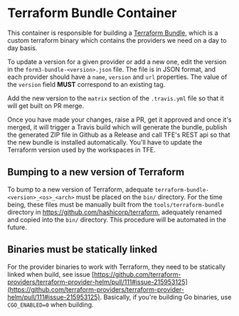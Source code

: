 # Terraform Bundle Container

This container is responsible for building a [Terraform Bundle](https://github.com/hashicorp/terraform/tree/master/tools/terraform-bundle), which
is a custom terraform binary which contains the providers we need on a day to day basis.

To update a version for a given provider or add a new one, edit the version in the `form3-bundle-<version>.json` file. The file is in JSON
format, and each provider should have a `name`, `version` and `url` properties.
The value of the `version` field **MUST** correspond to an existing tag.

Add the new version to the `matrix` section of the `.travis.yml` file so that it will get built on PR merge.

Once you have made your changes, raise a PR, get
it approved and once it's merged, it will trigger a Travis build which will generate the bundle, publish the generated ZIP file in Github as a Release
and call TFE's REST api so that the new bundle is installed automatically. You'll have to update the Terraform
version used by the workspaces in TFE.

## Bumping to a new version of Terraform

To bump to a new version of Terraform, adequate `terraform-bundle-<version>_<os>_<arch>` must be placed on the `bin/` directory.
For the time being, these files must be manually built from the `tools/terraform-bundle` directory in https://github.com/hashicorp/terraform, adequately renamed and copied into the `bin/` directory.
This procedure will be automated in the future.

## Binaries must be statically linked

For the provider binaries to work with Terraform, they need to be statically linked when build, see issue [https://github.com/terraform-providers/terraform-provider-helm/pull/111#issue-215953125](https://github.com/terraform-providers/terraform-provider-helm/pull/111#issue-215953125). Basically, if you're building Go binaries, use `CGO_ENABLED=0` when building.
